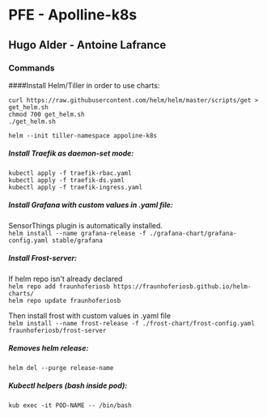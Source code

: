 # PFE - Apolline-k8s
## Hugo Alder - Antoine Lafrance

### Commands

####Install Helm/Tiller in order to use charts:

`curl https://raw.githubusercontent.com/helm/helm/master/scripts/get > get_helm.sh`\
`chmod 700 get_helm.sh`\
`./get_helm.sh`

`helm --init tiller-namespace appoline-k8s`

##### Install Traefik as daemon-set mode:
`kubectl apply -f traefik-rbac.yaml`\
`kubectl apply -f traefik-ds.yaml`\
`kubectl apply -f traefik-ingress.yaml`

##### Install Grafana with custom values in .yaml file:
SensorThings plugin is automatically installed.\
`helm install --name grafana-release -f ./grafana-chart/grafana-config.yaml stable/grafana`

##### Install Frost-server:
If helm repo isn't already declared\
`helm repo add fraunhoferiosb https://fraunhoferiosb.github.io/helm-charts/`\
`helm repo update fraunhoferiosb`

Then install frost with custom values in .yaml file\
`helm install --name frost-release -f ./frost-chart/frost-config.yaml fraunhoferiosb/frost-server`

##### Removes helm release:
`helm del --purge release-name`

##### Kubectl helpers (bash inside pod):
`kub exec -it POD-NAME -- /bin/bash`


